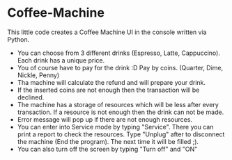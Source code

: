 # Coffee-Machine
This little code creates a Coffee Machine UI in the console written via Python.
  - You can choose from 3 different drinks (Espresso, Latte, Cappuccino). Each drink has a unique price.
  - You of course have to pay for the drink :D Pay by coins. (Quarter, Dime, Nickle, Penny)
  - Tha machine will calculate the refund and will prepare your drink.
  - If the inserted coins are not enough then the transaction will be declined.
  - The machine has a storage of resources which will be less after every transaction. If a resource is not enough then the drink can not be made.
  - Error message will pop up if there are not enough resources.
  - You can enter into Service mode by typing "Service". There you can print a report to check the resources. Type "Unplug" after to disconnect the machine (End the program). The next time it will be filled ;).
  - You can also turn off the screen by typing "Turn off" and "ON"
  
